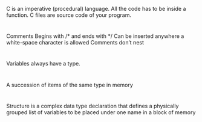 C is an imperative (procedural) language.
All the code has to be inside a function.
C files are source code of your program.
#
Comments
Begins with /* and ends with */
Can be inserted anywhere a white-space character
is allowed
Comments don’t nest
#
Variables always have a type.
#
A succession of items of the same type in memory
#
Structure is a complex data type declaration that
defines a physically grouped list of
variables to be placed under one name
in a block of memory
